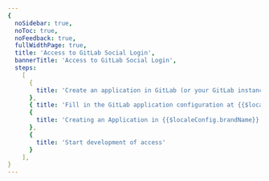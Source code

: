 ```yaml
---
{
  noSidebar: true,
  noToc: true,
  noFeedback: true,
  fullWidthPage: true,
  title: 'Access to GitLab Social Login',
  bannerTitle: 'Access to GitLab Social Login',
  steps:
    [
      {
        title: 'Create an application in GitLab (or your GitLab instance)',
      },
      { title: 'Fill in the GitLab application configuration at {{$localeConfig.brandName}}' },
      {
        title: 'Creating an Application in {{$localeConfig.brandName}}'
      },
      {
        title: 'Start development of access'
      }
    ],
}
---
```


<IntegrationDetail backLink="/en/guides/connections/social"/>
